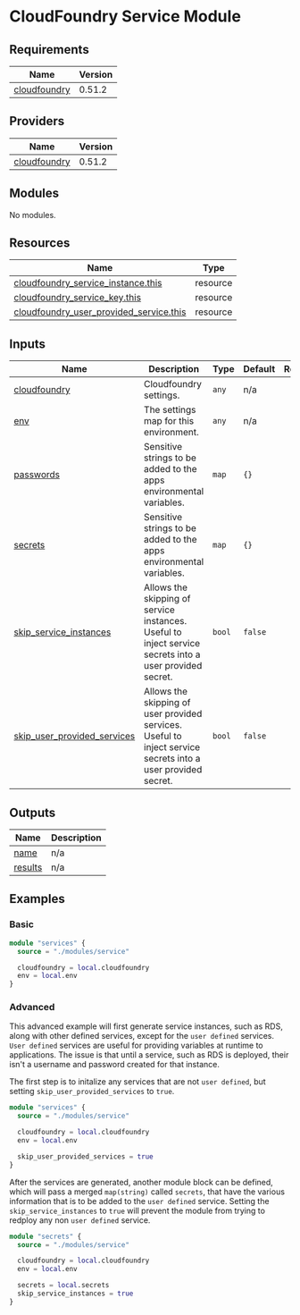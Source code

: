 <!-- BEGIN_TF_DOCS -->
# CloudFoundry Service Module

## Requirements

| Name | Version |
|------|---------|
| <a name="requirement_cloudfoundry"></a> [cloudfoundry](#requirement\_cloudfoundry) | 0.51.2 |

## Providers

| Name | Version |
|------|---------|
| <a name="provider_cloudfoundry"></a> [cloudfoundry](#provider\_cloudfoundry) | 0.51.2 |

## Modules

No modules.

## Resources

| Name | Type |
|------|------|
| [cloudfoundry_service_instance.this](https://registry.terraform.io/providers/cloudfoundry-community/cloudfoundry/0.51.2/docs/resources/service_instance) | resource |
| [cloudfoundry_service_key.this](https://registry.terraform.io/providers/cloudfoundry-community/cloudfoundry/0.51.2/docs/resources/service_key) | resource |
| [cloudfoundry_user_provided_service.this](https://registry.terraform.io/providers/cloudfoundry-community/cloudfoundry/0.51.2/docs/resources/user_provided_service) | resource |

## Inputs

| Name | Description | Type | Default | Required |
|------|-------------|------|---------|:--------:|
| <a name="input_cloudfoundry"></a> [cloudfoundry](#input\_cloudfoundry) | Cloudfoundry settings. | `any` | n/a | yes |
| <a name="input_env"></a> [env](#input\_env) | The settings map for this environment. | `any` | n/a | yes |
| <a name="input_passwords"></a> [passwords](#input\_passwords) | Sensitive strings to be added to the apps environmental variables. | `map` | `{}` | no |
| <a name="input_secrets"></a> [secrets](#input\_secrets) | Sensitive strings to be added to the apps environmental variables. | `map` | `{}` | no |
| <a name="input_skip_service_instances"></a> [skip\_service\_instances](#input\_skip\_service\_instances) | Allows the skipping of service instances. Useful to inject service secrets into a user provided secret. | `bool` | `false` | no |
| <a name="input_skip_user_provided_services"></a> [skip\_user\_provided\_services](#input\_skip\_user\_provided\_services) | Allows the skipping of user provided services. Useful to inject service secrets into a user provided secret. | `bool` | `false` | no |

## Outputs

| Name | Description |
|------|-------------|
| <a name="output_name"></a> [name](#output\_name) | n/a |
| <a name="output_results"></a> [results](#output\_results) | n/a |

## Examples

### Basic
```terraform
module "services" {
  source = "./modules/service"

  cloudfoundry = local.cloudfoundry
  env = local.env
}
```

### Advanced

This advanced example will first generate service instances, such as RDS, along with other defined services, except for the `user defined` services. `User defined` services are useful for providing variables at runtime to applications. The issue is that until a service, such as RDS is deployed, their isn't a username and password created for that instance.

The first step is to initalize any services that are not `user defined`, but setting `skip_user_provided_services` to `true`.

```terraform
module "services" {
  source = "./modules/service"

  cloudfoundry = local.cloudfoundry
  env = local.env

  skip_user_provided_services = true
}
```

After the services are generated, another module block can be defined, which will pass a merged `map(string)` called `secrets`, that have the various information that is to be added to the `user defined` service. Setting the `skip_service_instances` to `true` will prevent the module from trying to redploy any non `user defined` service.

```terraform
module "secrets" {
  source = "./modules/service"

  cloudfoundry = local.cloudfoundry
  env = local.env

  secrets = local.secrets
  skip_service_instances = true
}
```
<!-- END_TF_DOCS -->